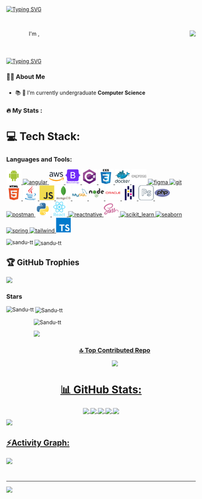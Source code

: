 <!--Hii ![](https://user-images.githubusercontent.com/18350557/176309783-0785949b-9127-417c-8b55-ab5a4333674e.gif)I'm  Sanduni*/-->
[![Typing SVG](https://readme-typing-svg.herokuapp.com?size=32&vCenter=true&width=760&lines=Hi+%F0%9F%91%8B%2C+I'm+Sanduni
)](https://git.io/typing-svg)


</p></br>




<br clear="both">

<img align="right" height="100" src="https://camo.githubusercontent.com/62da68eb62b1e5f175f7d1f0191dd89a653d7908feb22d37d4a0ab07365d6791/68747470733a2f2f6d656469612e67697068792e636f6d2f6d656469612f4d3967624264396e6244724f5475314d71782f67697068792e676966"  />

 <header style="text-align: left; padding-left: 60px">I'm ,</header>
            <a href="https://git.io/typing-svg"><img
                    src="https://readme-typing-svg.herokuapp.com?font=Poppins&weight=600&size=40&duration=1000&pause=1000&color=F7F409F4&vCenter=true&width=800&height=100&lines=Software+Engineer;Software+Developer;Web+Designer+;Web+Developer;UX+%2F+UI+Designer;Professional+Coder"
                    alt="Typing SVG"/></a>




###

<h3 align="left">👩‍💻  About Me</h3>

###

- 📚 
  🌱 I’m currently undergraduate **Computer Science** 


###

<h3 align="left">🔥   My Stats :</h3>

###

# 💻 Tech Stack:

<h3 align="left">Languages and Tools:</h3>
<p align="left"> <a href="https://developer.android.com" target="_blank" rel="noreferrer"> <img src="https://raw.githubusercontent.com/devicons/devicon/master/icons/android/android-original-wordmark.svg" alt="android" width="40" height="40"/> </a> <a href="https://angular.io" target="_blank" rel="noreferrer"> <img src="https://angular.io/assets/images/logos/angular/angular.svg" alt="angular" width="40" height="40"/> </a> <a href="https://aws.amazon.com" target="_blank" rel="noreferrer"> <img src="https://raw.githubusercontent.com/devicons/devicon/master/icons/amazonwebservices/amazonwebservices-original-wordmark.svg" alt="aws" width="40" height="40"/> </a> <a href="https://getbootstrap.com" target="_blank" rel="noreferrer"> <img src="https://raw.githubusercontent.com/devicons/devicon/master/icons/bootstrap/bootstrap-plain-wordmark.svg" alt="bootstrap" width="40" height="40"/> </a> <a href="https://www.w3schools.com/cs/" target="_blank" rel="noreferrer"> <img src="https://raw.githubusercontent.com/devicons/devicon/master/icons/csharp/csharp-original.svg" alt="csharp" width="40" height="40"/> </a> <a href="https://www.w3schools.com/css/" target="_blank" rel="noreferrer"> <img src="https://raw.githubusercontent.com/devicons/devicon/master/icons/css3/css3-original-wordmark.svg" alt="css3" width="40" height="40"/> </a> <a href="https://www.docker.com/" target="_blank" rel="noreferrer"> <img src="https://raw.githubusercontent.com/devicons/devicon/master/icons/docker/docker-original-wordmark.svg" alt="docker" width="40" height="40"/> </a> <a href="https://expressjs.com" target="_blank" rel="noreferrer"> <img src="https://raw.githubusercontent.com/devicons/devicon/master/icons/express/express-original-wordmark.svg" alt="express" width="40" height="40"/> </a> <a href="https://www.figma.com/" target="_blank" rel="noreferrer"> <img src="https://www.vectorlogo.zone/logos/figma/figma-icon.svg" alt="figma" width="40" height="40"/> </a> <a href="https://git-scm.com/" target="_blank" rel="noreferrer"> <img src="https://www.vectorlogo.zone/logos/git-scm/git-scm-icon.svg" alt="git" width="40" height="40"/> </a> <a href="https://www.w3.org/html/" target="_blank" rel="noreferrer"> <img src="https://raw.githubusercontent.com/devicons/devicon/master/icons/html5/html5-original-wordmark.svg" alt="html5" width="40" height="40"/> </a> <a href="https://www.java.com" target="_blank" rel="noreferrer"> <img src="https://raw.githubusercontent.com/devicons/devicon/master/icons/java/java-original.svg" alt="java" width="40" height="40"/> </a> <a href="https://developer.mozilla.org/en-US/docs/Web/JavaScript" target="_blank" rel="noreferrer"> <img src="https://raw.githubusercontent.com/devicons/devicon/master/icons/javascript/javascript-original.svg" alt="javascript" width="40" height="40"/> </a> <a href="https://www.mongodb.com/" target="_blank" rel="noreferrer"> <img src="https://raw.githubusercontent.com/devicons/devicon/master/icons/mongodb/mongodb-original-wordmark.svg" alt="mongodb" width="40" height="40"/> </a> <a href="https://www.mysql.com/" target="_blank" rel="noreferrer"> <img src="https://raw.githubusercontent.com/devicons/devicon/master/icons/mysql/mysql-original-wordmark.svg" alt="mysql" width="40" height="40"/> </a> <a href="https://nodejs.org" target="_blank" rel="noreferrer"> <img src="https://raw.githubusercontent.com/devicons/devicon/master/icons/nodejs/nodejs-original-wordmark.svg" alt="nodejs" width="40" height="40"/> </a> <a href="https://www.oracle.com/" target="_blank" rel="noreferrer"> <img src="https://raw.githubusercontent.com/devicons/devicon/master/icons/oracle/oracle-original.svg" alt="oracle" width="40" height="40"/> </a> <a href="https://pandas.pydata.org/" target="_blank" rel="noreferrer"> <img src="https://raw.githubusercontent.com/devicons/devicon/2ae2a900d2f041da66e950e4d48052658d850630/icons/pandas/pandas-original.svg" alt="pandas" width="40" height="40"/> </a> <a href="https://www.photoshop.com/en" target="_blank" rel="noreferrer"> <img src="https://raw.githubusercontent.com/devicons/devicon/master/icons/photoshop/photoshop-line.svg" alt="photoshop" width="40" height="40"/> </a> <a href="https://www.php.net" target="_blank" rel="noreferrer"> <img src="https://raw.githubusercontent.com/devicons/devicon/master/icons/php/php-original.svg" alt="php" width="40" height="40"/> </a> <a href="https://postman.com" target="_blank" rel="noreferrer"> <img src="https://www.vectorlogo.zone/logos/getpostman/getpostman-icon.svg" alt="postman" width="40" height="40"/> </a> <a href="https://www.python.org" target="_blank" rel="noreferrer"> <img src="https://raw.githubusercontent.com/devicons/devicon/master/icons/python/python-original.svg" alt="python" width="40" height="40"/> </a> <a href="https://reactjs.org/" target="_blank" rel="noreferrer"> <img src="https://raw.githubusercontent.com/devicons/devicon/master/icons/react/react-original-wordmark.svg" alt="react" width="40" height="40"/> </a> <a href="https://reactnative.dev/" target="_blank" rel="noreferrer"> <img src="https://reactnative.dev/img/header_logo.svg" alt="reactnative" width="40" height="40"/> </a> <a href="https://sass-lang.com" target="_blank" rel="noreferrer"> <img src="https://raw.githubusercontent.com/devicons/devicon/master/icons/sass/sass-original.svg" alt="sass" width="40" height="40"/> </a> <a href="https://scikit-learn.org/" target="_blank" rel="noreferrer"> <img src="https://upload.wikimedia.org/wikipedia/commons/0/05/Scikit_learn_logo_small.svg" alt="scikit_learn" width="40" height="40"/> </a> <a href="https://seaborn.pydata.org/" target="_blank" rel="noreferrer"> <img src="https://seaborn.pydata.org/_images/logo-mark-lightbg.svg" alt="seaborn" width="40" height="40"/> </a> <a href="https://spring.io/" target="_blank" rel="noreferrer"> <img src="https://www.vectorlogo.zone/logos/springio/springio-icon.svg" alt="spring" width="40" height="40"/> </a> <a href="https://tailwindcss.com/" target="_blank" rel="noreferrer"> <img src="https://www.vectorlogo.zone/logos/tailwindcss/tailwindcss-icon.svg" alt="tailwind" width="40" height="40"/> </a> <a href="https://www.typescriptlang.org/" target="_blank" rel="noreferrer"> <img src="https://raw.githubusercontent.com/devicons/devicon/master/icons/typescript/typescript-original.svg" alt="typescript" width="40" height="40"/> </a> </p>

<p><img align="left" src="https://github-readme-stats.vercel.app/api/top-langs?username=sandu-tt&show_icons=true&locale=en&layout=compact" alt="sandu-tt" /></p>

<p>&nbsp;<img align="center" src="https://github-readme-stats.vercel.app/api?username=sandu-tt&show_icons=true&locale=en" alt="sandu-tt" /></p>




## 🏆 GitHub Trophies
![](https://github-profile-trophy.vercel.app/?username=Sandu-tt&theme=juicyfresh&no-frame=false&no-bg=false&margin-w=4)

<h3 align="left">Stars</h3>
<img align="left" height="180em" src="https://github-readme-stats.vercel.app/api/top-langs/?username=Sandu-tt&layout=compact&theme=dark" alt=Sandu-tt />

<p>&nbsp;<img align="center" height="180em" src="https://github-readme-stats.vercel.app/api?username=Sandu-tt&show_icons=true&locale=en&theme=dark" alt="Sandu-tt" /></p>

<p><img align="center" height="180em" src="https://github-readme-streak-stats.herokuapp.com/?user=Sandu-tt&theme=highcontrast" alt="Sandu-tt" /></p>

<img src="https://user-images.githubusercontent.com/73097560/115834477-dbab4500-a447-11eb-908a-139a6edaec5c.gif"><h3 align="center"></h3>
<div align="center">
<a href="https://github.com/Sandu-tt">
 
### 🔝 Top Contributed Repo
![](https://github-contributor-stats.vercel.app/api?username=Sandu-tt&limit=5&theme=dark&combine_all_yearly_contributions=true)
 # 📊 GitHub Stats:
<img align="center" src="http://github-profile-summary-cards.vercel.app/api/cards/stats?username=Sandu-tt&theme=2077" height="180em" />
<img align="center" src="http://github-profile-summary-cards.vercel.app/api/cards/most-commit-language?username=Sandu-tt&theme=cobalt" height="180em" />
<img align="center" src="http://github-profile-summary-cards.vercel.app/api/cards/repos-per-language?username=Sandu-tt&theme=2077" height="180em" />
<img align="center" src="http://github-profile-summary-cards.vercel.app/api/cards/productive-time?username=Sandu-tt&theme=2077" height="180em" />
<img align="center" src="http://github-profile-summary-cards.vercel.app/api/cards/profile-details?username=Sandu-tt&theme=2077" height="180em" />
</div>
 

<img src="https://user-images.githubusercontent.com/73097560/115834477-dbab4500-a447-11eb-908a-139a6edaec5c.gif"><h2 align="left">⚡Activity Graph:</h2>
<img align="center" src="https://github-readme-activity-graph.vercel.app/graph?username=Sandu-tt&theme=synthwave-84"/>







<br/>  









<!-- Proudly created with GPRM ( https://gprm.itsvg.in ) -->



---
[![](https://visitcount.itsvg.in/api?id=Sandu-tt&icon=0&color=0)](https://visitcount.itsvg.in)

<!-- Proudly created with GPRM ( https://gprm.itsvg.in ) -->



